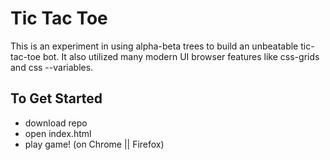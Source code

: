 # Tic Tac Toe

This is an experiment in using alpha-beta trees to build an unbeatable tic-tac-toe bot. It also utilized many modern UI browser features like css-grids and css --variables.

## To Get Started

- download repo
- open index.html
- play game! (on Chrome || Firefox)